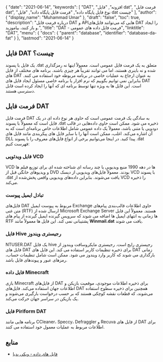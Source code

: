 {
  "date": "2021-06-14",
  "keywords": [
"DAT",
"افزونه",
"فایل dat",
"فرمت فایل dat",
"نوع فایل پایگاه داده",
"فرمت فایل پایگاه داده",
"فایل dat چیست"
],
  "author": {
    "display_name": "Muhammad Umar"
},
  "draft": "false",
  "toc": true,
  "description": "درباره فرمت فایل DAT و APIهایی که می‌توانند فایل‌های DAT را ایجاد و باز کنند، بیاموزید.",
  "title": "DAT - فرمت فایل داده های عمومی",
  "linktitle": "DAT",
  "menu": {
    "docs": {
      "parent": "database",
      "identifier": "database-da-fat"
}
},
  "lastmod": "2021-06-14"
}

## فایل DAT چیست؟
یک فایل با پسوند .dat متعلق به یک فرمت فایل عمومی است. معمولاً اینها نه رمزگذاری شده و نه باینری هستند، اما می توانند تقریباً هر چیزی باشند. برنامه های مختلف از فایل های DAT به عنوان ارجاع به عملیات خاصی در برنامه مربوطه خود استفاده می کنند. بنابراین نمی توانیم بگوییم که نرم افزار یا برنامه خاصی مسئول ایجاد فایل های DAT است. این فایل ها به ویژه تنها توسط برنامه ای که آنها را ایجاد کرده است قابل دسترسی هستند.


## فرمت فایل DAT
فرمت فایل DAT به سادگی یک فرمت عمومی است که حاوی هر نوع داده ای در یک فایل است که معمولاً با پسوند .dat ذخیره می شود. ممکن است حاوی داده‌هایی در قالب دودویی یا متنی باشد، معمولاً یک داده عمومی شامل اطلاعات خاص برنامه‌ای است که به آن اشاره می‌کند. اغلب، ممکن است آنها را با سایر فایل های پیکربندی مانند فایل های DLL پیدا کنید. در اینجا می‌توانیم برخی از انواع فایل‌های معروف را با پسوند .dat فهرست کنیم:

### فایل ویدئویی VCD
VCD ها در دهه 1990 منبع ویدیویی یا چند رسانه ای شناخته شده ای برای توزیع فیلم ها و ویدیوهای خانگی قبل از DVD بودند. معمولاً فایل‌های ویدیویی از دیسک VCD با پسوند .dat یافت می‌شوند. بنابراین داده‌های ویدیویی واقعی پخش‌شده از VCD را ذخیره می‌کند.
### تبادل ایمیل پیوست
فایل‌های DAT مربوط به پیوست ایمیل Exchange حاوی اطلاعات قالب‌بندی پیام‌های متن غنی (RTF) ارسال شده از Microsoft Exchange Server هستند. معمولاً این فایل ها زمانی به انتهای ایمیل ها اضافه می شوند که سرویس گیرنده ایمیل گیرنده از پیام های RTF پشتیبانی نمی کند. این فایل ها معمولاً مانند **Winmail.dat** یافت می شوند.
### فایل Hive رجیستری ویندوز
NTUSER.DAT یک فایل hive رجیستری رایج است. رجیستری مایکروسافت ویندوز از فایل های DAT برای ذخیره تنظیمات کاربر استفاده می کند. این فایل های DAT زمانی بارگذاری می شوند که کاربر وارد ویندوز می شود. ممکن است شامل تنظیمات حساب، رمزهای عبور و پیوندهای فایل باشد.
### فایل داده Minecraft
بازی Minecraft از فایل‌های DAT برای ذخیره اطلاعات موجودی، موقعیت بازیکن و اطلاعات جهان استفاده می‌کند. فایل‌های DAT همچنین برای ذخیره سطوح استفاده می‌شوند، که قطعات نقشه کوچکی هستند که بر حسب درخواست بارگیری می‌شوند و یک بازیکن در سراسر جهان حرکت می‌کند.
### فایل Piriform DAT
برنامه هایی مانند CCleaner، Speccy، Defraggler و Recuva از فایل های DAT برای اطلاعات مربوط به عملیات معمول خود استفاده می کنند.




## منابع ##

* [فایل های داده - ویکی پدیا](https://en.wikipedia.org/wiki/Data_file)


